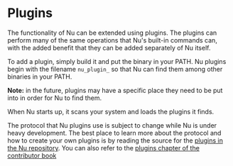 # Plugins

The functionality of Nu can be extended using plugins. The plugins can perform many of the same operations that Nu's built-in commands can, with the added benefit that they can be added separately of Nu itself.

To add a plugin, simply build it and put the binary in your PATH. Nu plugins begin with the filename `nu_plugin_` so that Nu can find them among other binaries in your PATH. 

**Note:** in the future, plugins may have a specific place they need to be put into in order for Nu to find them.

When Nu starts up, it scans your system and loads the plugins it finds.

The protocol that Nu plugins use is subject to change while Nu is under heavy development. The best place to learn more about the protocol and how to create your own plugins is by reading the source for the [plugins in the Nu repository](https://github.com/nushell/nushell/tree/main/crates). You can also refer to the [plugins chapter of the contributor book](https://www.nushell.sh/contributor-book/plugins.html)
